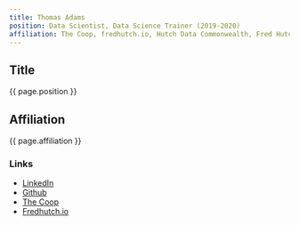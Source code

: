```yaml
---
title: Thomas Adams
position: Data Scientist, Data Science Trainer (2019-2020)
affiliation: The Coop, fredhutch.io, Hutch Data Commonwealth, Fred Hutchinson Cancer Research Center
---
```

## Title
{{ page.position }}

## Affiliation

{{ page.affiliation }}

### Links
<!-- Add your links below -->
- [LinkedIn](https://www.linkedin.com/in/cowardlybattlecat/)
- [Github](https://github.com/CowardlyBattleCat)
- [The Coop](https://research.fhcrc.org/coop/en.html)
- [Fredhutch.io](http://www.fredhutch.io/)
